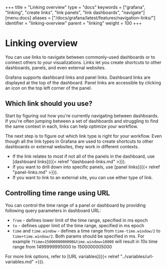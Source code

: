 +++
title = "Linking overview"
type = "docs"
keywords = ["grafana", "linking", "create links", "link panels", "link dashboards", "navigate"]
[menu.docs]
aliases = ["/docs/grafana/latest/features/navigation-links/"]
identifier = "linking-overview"
parent = "linking"
weight = 100
+++

# Linking overview

You can use links to navigate between commonly-used dashboards or to connect others to your visualizations. Links let you create shortcuts to other dashboards, panels, and even external websites.

Grafana supports dashboard links and panel links. Dashboard links are displayed at the top of the dashboard. Panel links are accessible by clicking an icon on the top left corner of the panel.

## Which link should you use?

Start by figuring out how you're currently navigating between dashboards. If you're often jumping between a set of dashboards and struggling to find the same context in each, links can help optimize your workflow.

The next step is to figure out which link type is right for your workflow. Even though all the link types in Grafana are used to create shortcuts to other dashboards or external websites, they work in different contexts.

- If the link relates to most if not all of the panels in the dashboard, use [dashboard links]({{< relref "dashboard-links.md" >}}).
- If you want to drill down into specific panels, use [panel links]({{< relref "panel-links.md" >}}).
- If you want to link to an external site, you can use either type of link.

## Controlling time range using URL

You can control the time range of a panel or dashboard by providing following query parameters in dashboard URL:

- `from` - defines lower limit of the time range, specified in ms epoch
- `to` - defines upper limit of the time range, specified in ms epoch
- `time` and `time.window` - defines a time range from `time-time.window/2` to `time+time.window/2`. Both params should be specified in ms. For example `?time=1500000000000&time.window=10000` will result in 10s time range from 1499999995000 to 1500000005000

For more link options, refer to [URL variables]({{< relref "../variables/url-variables.md" >}}).